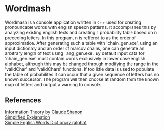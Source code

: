 # Wordmash

Wordmash is a console application written in c++ used for creating pronouncable words with english speech patterns. It accomplishes this by analyzing existing english texts and creating a probability table based on n preceding letters. In this program, n is reffered to as the order of approximation. After generating such a table with 'chain_gen.exe', using an input dictionary and an order of marcov chains, one can generate an arbitrary length of text using 'lang_gen.exe'. By default input data for 'chain_gen.exe' must contain words exclusively in lower case english alphabet, although this may be changed through modifying the range in the 'validChar' and 'validChars' functions. If too little data is used to populate the table of probabilites it can occur that a given sequence of letters has no known successor. The program will then choose at random from the known map of letters and output a warning to console.


## References

[Information Theory by Claude Shanon](http://www.mast.queensu.ca/~math474/shannon1948.pdf)    
[Simplified Explanation](https://www.youtube.com/watch?v=3pRR8OK4UfE&t=181s)   
[Simple English Words Dictionary (alpha)](https://github.com/dwyl/english-words/blob/master/words_alpha.txt)
